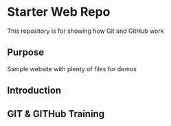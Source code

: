 # Starter Web Repo

This repository is for showing how Git and GitHub work

## Purpose

Sample website with plenty of files for demos

## Introduction


## GIT & GITHub Training
